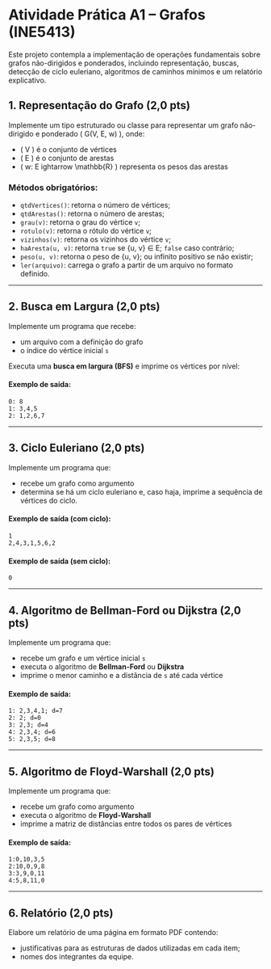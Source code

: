 # Atividade Prática A1 – Grafos (INE5413)

Este projeto contempla a implementação de operações fundamentais sobre grafos não-dirigidos e ponderados, incluindo representação, buscas, detecção de ciclo euleriano, algoritmos de caminhos mínimos e um relatório explicativo.

## 1. Representação do Grafo (2,0 pts)

Implemente um tipo estruturado ou classe para representar um grafo não-dirigido e ponderado \( G(V, E, w) \), onde:
- \( V \) é o conjunto de vértices
- \( E \) é o conjunto de arestas
- \( w: E 
ightarrow \mathbb{R} \) representa os pesos das arestas

### Métodos obrigatórios:
- `qtdVertices()`: retorna o número de vértices;
- `qtdArestas()`: retorna o número de arestas;
- `grau(v)`: retorna o grau do vértice `v`;
- `rotulo(v)`: retorna o rótulo do vértice `v`;
- `vizinhos(v)`: retorna os vizinhos do vértice `v`;
- `haAresta(u, v)`: retorna `true` se {u, v} ∈ E; `false` caso contrário;
- `peso(u, v)`: retorna o peso de {u, v}; ou infinito positivo se não existir;
- `ler(arquivo)`: carrega o grafo a partir de um arquivo no formato definido.

---

## 2. Busca em Largura (2,0 pts)

Implemente um programa que recebe:
- um arquivo com a definição do grafo
- o índice do vértice inicial `s`

Executa uma **busca em largura (BFS)** e imprime os vértices por nível:

#### Exemplo de saída:
```plaintext
0: 8
1: 3,4,5
2: 1,2,6,7
```

---

## 3. Ciclo Euleriano (2,0 pts)

Implemente um programa que:
- recebe um grafo como argumento
- determina se há um ciclo euleriano e, caso haja, imprime a sequência de vértices do ciclo.

#### Exemplo de saída (com ciclo):
```plaintext
1
2,4,3,1,5,6,2
```

#### Exemplo de saída (sem ciclo):
```plaintext
0
```

---

## 4. Algoritmo de Bellman-Ford ou Dijkstra (2,0 pts)

Implemente um programa que:
- recebe um grafo e um vértice inicial `s`
- executa o algoritmo de **Bellman-Ford** ou **Dijkstra**
- imprime o menor caminho e a distância de `s` até cada vértice

#### Exemplo de saída:
```plaintext
1: 2,3,4,1; d=7
2: 2; d=0
3: 2,3; d=4
4: 2,3,4; d=6
5: 2,3,5; d=8
```

---

## 5. Algoritmo de Floyd-Warshall (2,0 pts)

Implemente um programa que:
- recebe um grafo como argumento
- executa o algoritmo de **Floyd-Warshall**
- imprime a matriz de distâncias entre todos os pares de vértices

#### Exemplo de saída:
```plaintext
1:0,10,3,5
2:10,0,9,8
3:3,9,0,11
4:5,8,11,0
```

---

## 6. Relatório (2,0 pts)

Elabore um relatório de uma página em formato PDF contendo:
- justificativas para as estruturas de dados utilizadas em cada item;
- nomes dos integrantes da equipe.
